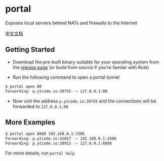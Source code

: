 # portal
Exposes local servers behind NATs and firewalls to the Internet

[中文文档](README_zh.md)

## Getting Started

* Download the pre-built binary suitable for your operating system from the [release page][1] (or build from source if you're familar with Rust)

* Run the following command to open a portal tunnel

```sh
$ portal open 80
Forwarding: p.ytcode.io:39755 -> 127.0.0.1:80
```

* Now visit the address `p.ytcode.io:39755` and the connections will be forwarded to `127.0.0.1:80`

## More Examples

```sh
$ portal open 8888 192.168.0.1:3306
Forwarding: p.ytcode.io:41657 -> 192.168.0.1:3306
Forwarding: p.ytcode.io:38913 -> 127.0.0.1:8888
```

For more details, run `portal help`

[1]: https://github.com/wangyuntao/portal/releases
